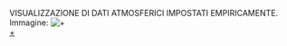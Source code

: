 VISUALIZZAZIONE DI DATI ATMOSFERICI IMPOSTATI EMPIRICAMENTE.  
Immagine:  ![+](https://i.imgur.com/QBOWnlZ.jpg)  
[+](https://editor.p5js.org/r.babolin@gmail.com/full/wOpQ9E5cX)
